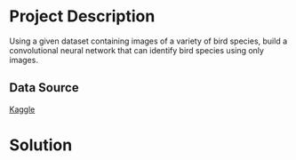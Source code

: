 # Project Description
Using a given dataset containing images of a variety of bird species, build a convolutional neural network that can identify bird species using only images.

## Data Source
[Kaggle](https://www.kaggle.com/gpiosenka/100-bird-species)

# Solution

